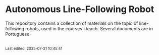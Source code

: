 # Autonomous Line-Following Robot

This repository contains a collection of materials on the topic of line-following robots, used in the courses I teach. Several documents are in Portuguese.

<br><sub>Last edited: 2025-07-21 10:45:41</sub>
